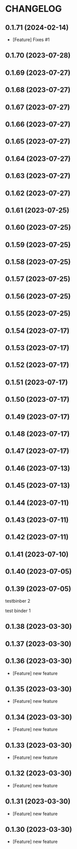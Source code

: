 # CHANGELOG

## 0.1.71 (2024-02-14)

* [Feature] Fixes #1

## 0.1.70 (2023-07-28)

## 0.1.69 (2023-07-27)

## 0.1.68 (2023-07-27)

## 0.1.67 (2023-07-27)

## 0.1.66 (2023-07-27)

## 0.1.65 (2023-07-27)

## 0.1.64 (2023-07-27)

## 0.1.63 (2023-07-27)

## 0.1.62 (2023-07-27)

## 0.1.61 (2023-07-25)

## 0.1.60 (2023-07-25)

## 0.1.59 (2023-07-25)

## 0.1.58 (2023-07-25)

## 0.1.57 (2023-07-25)

## 0.1.56 (2023-07-25)

## 0.1.55 (2023-07-25)

## 0.1.54 (2023-07-17)

## 0.1.53 (2023-07-17)

## 0.1.52 (2023-07-17)

## 0.1.51 (2023-07-17)

## 0.1.50 (2023-07-17)

## 0.1.49 (2023-07-17)

## 0.1.48 (2023-07-17)

## 0.1.47 (2023-07-17)

## 0.1.46 (2023-07-13)

## 0.1.45 (2023-07-13)

## 0.1.44 (2023-07-11)

## 0.1.43 (2023-07-11)

## 0.1.42 (2023-07-11)

## 0.1.41 (2023-07-10)

## 0.1.40 (2023-07-05)

## 0.1.39 (2023-07-05)

testbinber 2

test binder 1


## 0.1.38 (2023-03-30)

## 0.1.37 (2023-03-30)

## 0.1.36 (2023-03-30)

- [Feature] new feature

## 0.1.35 (2023-03-30)

- [Feature] new feature

## 0.1.34 (2023-03-30)

- [Feature] new feature

## 0.1.33 (2023-03-30)

- [Feature] new feature

## 0.1.32 (2023-03-30)

- [Feature] new feature

## 0.1.31 (2023-03-30)

- [Feature] new feature

## 0.1.30 (2023-03-30)

- [Feature] new feature
